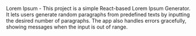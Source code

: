 Lorem Ipsum - This project is a simple React-based Lorem Ipsum Generator. It lets users generate random paragraphs from predefined texts by inputting the desired number of paragraphs. The app also handles errors gracefully, showing messages when the input is out of range.
